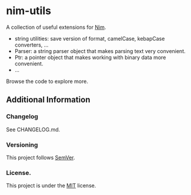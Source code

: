 # nim-utils

A collection of useful extensions for [Nim](http://nim-lang.org).

* string utilities: save version of format, camelCase, kebapCase converters, ...
* Parser: a string parser object that makes parsing text very convenient.
* Ptr: a pointer object that makes working with binary data more convenient.
* ...

Browse the code to explore more.

## Additional Information

### Changelog

See CHANGELOG.md.

### Versioning

This project follows [SemVer](semver.org).

### License.

This project is under the [MIT](https://opensource.org/licenses/MIT) license.
